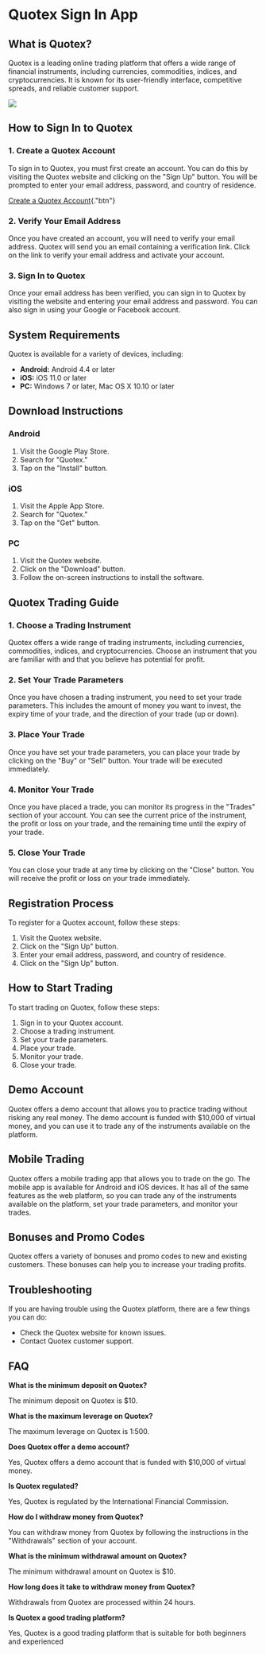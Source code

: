 # Quotex Sign In App

## What is Quotex?

Quotex is a leading online trading platform that offers a wide range of
financial instruments, including currencies, commodities, indices, and
cryptocurrencies. It is known for its user-friendly interface,
competitive spreads, and reliable customer support.

[![](https://static.quotex.io/files/12_en/300_250.jpg)](https://traff.sbs/brokerqxlid)

## How to Sign In to Quotex

### 1. Create a Quotex Account

To sign in to Quotex, you must first create an account. You can do this
by visiting the Quotex website and clicking on the "Sign Up"
button. You will be prompted to enter your email address, password, and
country of residence.

[Create a Quotex
Account](\%22https://traff.sbs/brokerqxsignup\%22){."btn"}

### 2. Verify Your Email Address

Once you have created an account, you will need to verify your email
address. Quotex will send you an email containing a verification link.
Click on the link to verify your email address and activate your
account.

### 3. Sign In to Quotex

Once your email address has been verified, you can sign in to Quotex by
visiting the website and entering your email address and password. You
can also sign in using your Google or Facebook account.

## System Requirements

Quotex is available for a variety of devices, including:

-   **Android:** Android 4.4 or later
-   **iOS:** iOS 11.0 or later
-   **PC:** Windows 7 or later, Mac OS X 10.10 or later

## Download Instructions

### Android

1.  Visit the Google Play Store.
2.  Search for "Quotex."
3.  Tap on the "Install" button.

### iOS

1.  Visit the Apple App Store.
2.  Search for "Quotex."
3.  Tap on the "Get" button.

### PC

1.  Visit the Quotex website.
2.  Click on the "Download" button.
3.  Follow the on-screen instructions to install the software.

## Quotex Trading Guide

### 1. Choose a Trading Instrument

Quotex offers a wide range of trading instruments, including currencies,
commodities, indices, and cryptocurrencies. Choose an instrument that
you are familiar with and that you believe has potential for profit.

### 2. Set Your Trade Parameters

Once you have chosen a trading instrument, you need to set your trade
parameters. This includes the amount of money you want to invest, the
expiry time of your trade, and the direction of your trade (up or down).

### 3. Place Your Trade

Once you have set your trade parameters, you can place your trade by
clicking on the "Buy" or "Sell" button. Your trade will be
executed immediately.

### 4. Monitor Your Trade

Once you have placed a trade, you can monitor its progress in the
"Trades" section of your account. You can see the current price of
the instrument, the profit or loss on your trade, and the remaining time
until the expiry of your trade.

### 5. Close Your Trade

You can close your trade at any time by clicking on the "Close"
button. You will receive the profit or loss on your trade immediately.

## Registration Process

To register for a Quotex account, follow these steps:

1.  Visit the Quotex website.
2.  Click on the "Sign Up" button.
3.  Enter your email address, password, and country of residence.
4.  Click on the "Sign Up" button.

## How to Start Trading

To start trading on Quotex, follow these steps:

1.  Sign in to your Quotex account.
2.  Choose a trading instrument.
3.  Set your trade parameters.
4.  Place your trade.
5.  Monitor your trade.
6.  Close your trade.

## Demo Account

Quotex offers a demo account that allows you to practice trading without
risking any real money. The demo account is funded with \$10,000 of
virtual money, and you can use it to trade any of the instruments
available on the platform.

## Mobile Trading

Quotex offers a mobile trading app that allows you to trade on the go.
The mobile app is available for Android and iOS devices. It has all of
the same features as the web platform, so you can trade any of the
instruments available on the platform, set your trade parameters, and
monitor your trades.

## Bonuses and Promo Codes

Quotex offers a variety of bonuses and promo codes to new and existing
customers. These bonuses can help you to increase your trading profits.

## Troubleshooting

If you are having trouble using the Quotex platform, there are a few
things you can do:

-   Check the Quotex website for known issues.
-   Contact Quotex customer support.

## FAQ

**What is the minimum deposit on Quotex?**

The minimum deposit on Quotex is \$10.

**What is the maximum leverage on Quotex?**

The maximum leverage on Quotex is 1:500.

**Does Quotex offer a demo account?**

Yes, Quotex offers a demo account that is funded with \$10,000 of
virtual money.

**Is Quotex regulated?**

Yes, Quotex is regulated by the International Financial Commission.

**How do I withdraw money from Quotex?**

You can withdraw money from Quotex by following the instructions in the
"Withdrawals" section of your account.

**What is the minimum withdrawal amount on Quotex?**

The minimum withdrawal amount on Quotex is \$10.

**How long does it take to withdraw money from Quotex?**

Withdrawals from Quotex are processed within 24 hours.

**Is Quotex a good trading platform?**

Yes, Quotex is a good trading platform that is suitable for both
beginners and experienced

